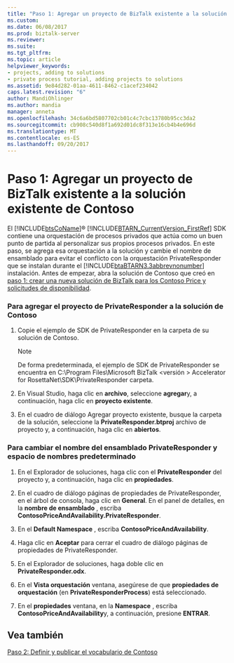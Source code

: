```yaml
---
title: "Paso 1: Agregar un proyecto de BizTalk existente a la solución existente de Contoso | Documentos de Microsoft"
ms.custom: 
ms.date: 06/08/2017
ms.prod: biztalk-server
ms.reviewer: 
ms.suite: 
ms.tgt_pltfrm: 
ms.topic: article
helpviewer_keywords:
- projects, adding to solutions
- private process tutorial, adding projects to solutions
ms.assetid: 9e84d282-01aa-4611-8462-c1acef234042
caps.latest.revision: "6"
author: MandiOhlinger
ms.author: mandia
manager: anneta
ms.openlocfilehash: 34c6a6bd5807702cb01c4c7cbc13780b95cc3da2
ms.sourcegitcommit: cb908c540d8f1a692d01dc8f313e16cb4b4e696d
ms.translationtype: MT
ms.contentlocale: es-ES
ms.lasthandoff: 09/20/2017
---
```

# <a name="step-1-adding-an-existing-biztalk-project-to-the-existing-contoso-solution"></a>Paso 1: Agregar un proyecto de BizTalk existente a la solución existente de Contoso
El [!INCLUDE[btsCoName](../../includes/btsconame-md.md)]® [!INCLUDE[BTARN_CurrentVersion_FirstRef](../../includes/btarn-currentversion-firstref-md.md)] SDK contiene una orquestación de procesos privados que actúa como un buen punto de partida al personalizar sus propios procesos privados. En este paso, se agrega esa orquestación a la solución y cambie el nombre de ensamblado para evitar el conflicto con la orquestación PrivateResponder que se instalan durante el [!INCLUDE[btaBTARN3.3abbrevnonumber](../../includes/btabtarn3-3abbrevnonumber-md.md)] instalación. Antes de empezar, abra la solución de Contoso que creó en [paso 1: crear una nueva solución de BizTalk para los Contoso Price y solicitudes de disponibilidad](../../adapters-and-accelerators/accelerator-rosettanet/step-1-create-new-biztalk-solution-for-contoso-price-and-availability-request.md).  
  
### <a name="to-add-the-privateresponder-project-to-the-contoso-solution"></a>Para agregar el proyecto de PrivateResponder a la solución de Contoso  
  
1.  Copie el ejemplo de SDK de PrivateResponder en la carpeta de su solución de Contoso.  
  
    > [!NOTE]
    >  De forma predeterminada, el ejemplo de SDK de PrivateResponder se encuentra en C:\Program Files\Microsoft BizTalk \<versión > Accelerator for RosettaNet\SDK\PrivateResponder carpeta.  
  
2.  En Visual Studio, haga clic en **archivo**, seleccione **agregar**y, a continuación, haga clic en **proyecto existente**.  
  
3.  En el cuadro de diálogo Agregar proyecto existente, busque la carpeta de la solución, seleccione la **PrivateResponder.btproj** archivo de proyecto y, a continuación, haga clic en **abiertos**.  
  
### <a name="to-change-the-privateresponder-assembly-name-and-default-namespace"></a>Para cambiar el nombre del ensamblado PrivateResponder y espacio de nombres predeterminado  
  
1.  En el Explorador de soluciones, haga clic con el **PrivateResponder** del proyecto y, a continuación, haga clic en **propiedades**.  
  
2.  En el cuadro de diálogo páginas de propiedades de PrivateResponder, en el árbol de consola, haga clic en **General**. En el panel de detalles, en la **nombre de ensamblado** , escriba **ContosoPriceAndAvailability.PrivateResponder**.  
  
3.  En el **Default Namespace** , escriba **ContosoPriceAndAvailability**.  
  
4.  Haga clic en **Aceptar** para cerrar el cuadro de diálogo páginas de propiedades de PrivateResponder.  
  
5.  En el Explorador de soluciones, haga doble clic en **PrivateResponder.odx**.  
  
6.  En el **Vista orquestación** ventana, asegúrese de que **propiedades de orquestación** (en **PrivateResponderProcess**) está seleccionado.  
  
7.  En el **propiedades** ventana, en la **Namespace** , escriba **ContosoPriceAndAvailability**y, a continuación, presione **ENTRAR**.  
  
## <a name="see-also"></a>Vea también  
 [Paso 2: Definir y publicar el vocabulario de Contoso](../../adapters-and-accelerators/accelerator-rosettanet/step-2-defining-and-publishing-the-vocabulary-for-contoso.md)